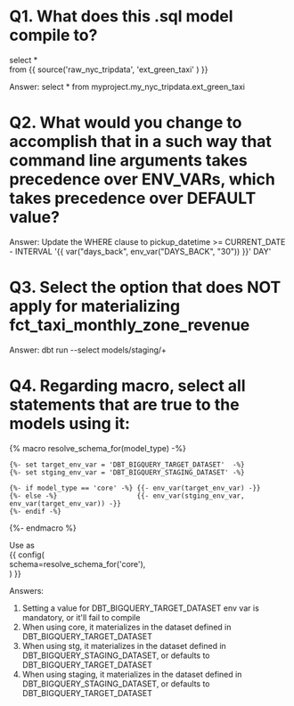 # Q1. What does this .sql model compile to?
select * \
from {{ source('raw_nyc_tripdata', 'ext_green_taxi' ) }}

Answer: select * from myproject.my_nyc_tripdata.ext_green_taxi


# Q2. What would you change to accomplish that in a such way that command line arguments takes precedence over ENV_VARs, which takes precedence over DEFAULT value?

Answer: Update the WHERE clause to pickup_datetime >= CURRENT_DATE - INTERVAL '{{ var("days_back", env_var("DAYS_BACK", "30")) }}' DAY'


# Q3. Select the option that does NOT apply for materializing fct_taxi_monthly_zone_revenue

Answer: dbt run --select models/staging/+


# Q4. Regarding macro, select all statements that are true to the models using it:
{% macro resolve_schema_for(model_type) -%} 

    {%- set target_env_var = 'DBT_BIGQUERY_TARGET_DATASET'  -%} 
    {%- set stging_env_var = 'DBT_BIGQUERY_STAGING_DATASET' -%}

    {%- if model_type == 'core' -%} {{- env_var(target_env_var) -}} 
    {%- else -%}                    {{- env_var(stging_env_var, env_var(target_env_var)) -}}
    {%- endif -%}

{%- endmacro %}

Use as \
{{ config( \
    schema=resolve_schema_for('core'), \
) }}

Answers:
1) Setting a value for DBT_BIGQUERY_TARGET_DATASET env var is mandatory, or it'll fail to compile 
2) When using core, it materializes in the dataset defined in DBT_BIGQUERY_TARGET_DATASET
3) When using stg, it materializes in the dataset defined in DBT_BIGQUERY_STAGING_DATASET, or defaults to DBT_BIGQUERY_TARGET_DATASET
4) When using staging, it materializes in the dataset defined in DBT_BIGQUERY_STAGING_DATASET, or defaults to DBT_BIGQUERY_TARGET_DATASET



